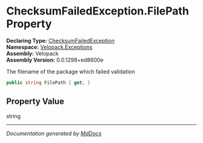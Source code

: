 ﻿<!--  
  <auto-generated>   
    The contents of this file were generated by a tool.  
    Changes to this file may be list if the file is regenerated  
  </auto-generated>   
-->

# ChecksumFailedException.FilePath Property

**Declaring Type:** [ChecksumFailedException](../index.md)  
**Namespace:** [Velopack.Exceptions](../../index.md)  
**Assembly:** Velopack  
**Assembly Version:** 0.0.1298+ed8600e

The filename of the package which failed validation

```csharp
public string FilePath { get; }
```

## Property Value

string

___

*Documentation generated by [MdDocs](https://github.com/ap0llo/mddocs)*
